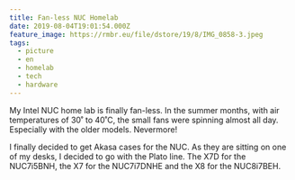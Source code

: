 ```yaml
---
title: Fan-less NUC Homelab
date: 2019-08-04T19:01:54.000Z
feature_image: https://rmbr.eu/file/dstore/19/8/IMG_0858-3.jpeg
tags:
  - picture
  - en
  - homelab
  - tech
  - hardware
---
```


My Intel NUC home lab is finally fan-less. In the summer months, with air temperatures of 30˚ to 40˚C, the small fans were spinning almost all day. Especially with the older models. Nevermore!

I finally decided to get Akasa cases for the NUC. As they are sitting on one of my desks, I decided to go with the Plato line. The X7D for the NUC7i5BNH, the X7 for the NUC7i7DNHE and the X8 for the NUC8i7BEH.
